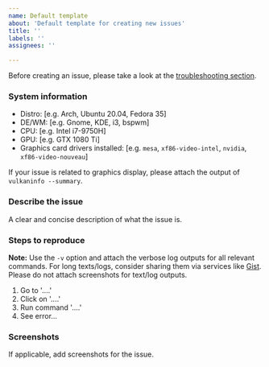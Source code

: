 ```yaml
---
name: Default template
about: 'Default template for creating new issues'
title: ''
labels: ''
assignees: ''

---
```


Before creating an issue, please take a look at the [troubleshooting
section](https://old.reddit.com/r/leagueoflinux/wiki/index#wiki_3_-_.1F527_tech_support_and_troubleshooting).

### System information

 - Distro: [e.g. Arch, Ubuntu 20.04, Fedora 35]
 - DE/WM: [e.g. Gnome, KDE, i3, bspwm]
 - CPU: [e.g. Intel i7-9750H]
 - GPU: [e.g. GTX 1080 Ti]
 - Graphics card drivers installed: [e.g. `mesa`, `xf86-video-intel`, `nvidia`, `xf86-video-nouveau`]

If your issue is related to graphics display, please attach the output of `vulkaninfo --summary`.

### Describe the issue

A clear and concise description of what the issue is.

### Steps to reproduce

**Note:** Use the `-v` option and attach the verbose log outputs for all
relevant commands. For long texts/logs, consider sharing them via services like
[Gist](https://gist.github.com/). Please do not attach screenshots for text/log
outputs.

1. Go to '....'
2. Click on '....'
3. Run command '....'
4. See error...

### Screenshots

If applicable, add screenshots for the issue.

